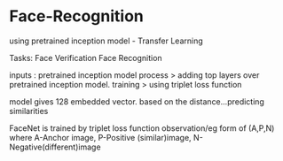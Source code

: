 # Face-Recognition
using pretrained inception model - Transfer Learning

Tasks:
Face Verification
Face Recognition

inputs : pretrained inception model
process > adding top layers over pretrained inception model. 
training > using triplet loss function

model gives 128 embedded vector.
based on the distance...predicting similarities

FaceNet is trained by triplet loss function
observation/eg form of (A,P,N) where A-Anchor image, P-Positive (similar)image, N-Negative(different)image
